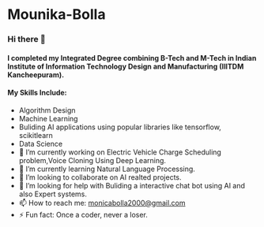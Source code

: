 # Mounika-Bolla
### Hi there 👋
#### I completed my Integrated Degree combining B-Tech and M-Tech in Indian Institute of Information Technology Design and Manufacturing (IIITDM Kancheepuram).
#### My Skills Include: 
- Algorithm Design
- Machine Learning
- Buliding AI applications using popular libraries like tensorflow, scikitlearn
- Data Science
- 🔭 I’m currently working on Electric Vehicle Charge Scheduling problem,Voice Cloning Using Deep Learning.
- 🌱 I’m currently learning Natural Language Processing.
- 👯 I’m looking to collaborate on AI realted projects.
- 🤔 I’m looking for help with Buliding a interactive chat bot using AI and also Expert systems.
- 📫 How to reach me: monicabolla2000@gmail.com
- ⚡ Fun fact: Once a coder, never a loser.
